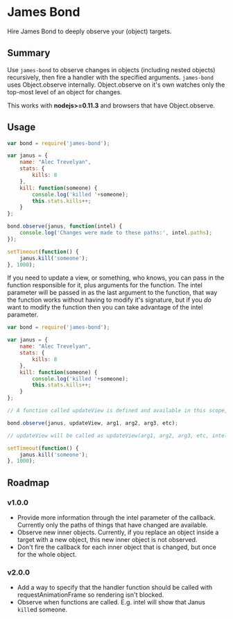 
James Bond
==========

Hire James Bond to deeply observe your (object) targets.

## Summary

Use `james-bond` to observe changes in objects (including nested objects) recursively, then fire a handler with the specified arguments. `james-bond` uses Object.observe internally. Object.observe on it's own watches only the top-most level of an object for changes.

This works with **nodejs>=0.11.3** and browsers that have Object.observe.

## Usage

```javascript
var bond = require('james-bond');

var janus = {
    name: "Alec Trevelyan",
    stats: {
        kills: 8
    },
    kill: function(someone) {
        console.log('killed '+someone);
        this.stats.kills++;
    }
};

bond.observe(janus, function(intel) {
    console.log('Changes were made to these paths:', intel.paths);
});

setTimeout(function() {
    janus.kill('someone');
}, 1000);
```

If you need to update a view, or something, who knows, you can pass in the function responsible for it, plus arguments for the function. The intel parameter will be passed in as the last argument to the function, that way the function works without having to modify it's signature, but if you *do* want to modify the function then you can take advantage of the intel parameter.

```javascript
var bond = require('james-bond');

var janus = {
    name: "Alec Trevelyan",
    stats: {
        kills: 8
    },
    kill: function(someone) {
        console.log('killed '+someone);
        this.stats.kills++;
    }
};

// A function called updateView is defined and available in this scope, then:

bond.observe(janus, updateView, arg1, arg2, arg3, etc);

// updateView will be called as updateView(arg1, arg2, arg3, etc, intel)

setTimeout(function() {
    janus.kill('someone');
}, 1000);
```

## Roadmap

### v1.0.0

 * Provide more information through the intel parameter of the callback. Currently only the paths of things that have changed are available.
 * Observe new inner objects. Currently, if you replace an object inside a target with a new object, this new inner object is not observed.
 * Don't fire the callback for each inner object that is changed, but once for the whole object.

### v2.0.0

 * Add a way to specify that the handler function should be called with requestAnimationFrame so rendering isn't blocked.
 * Observe when functions are called. E.g. intel will show that Janus `kill`ed someone.
